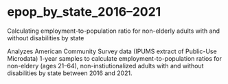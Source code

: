 # epop_by_state_2016–2021
Calculating employment-to-population ratio for non-elderly adults with and without disabilities by state

Analyzes American Community Survey data (IPUMS extract of Public-Use Microdata) 1-year samples to calculate employment-to-population ratios for 
non-eldery (ages 21–64), non-instiutionalized adults with and without disabilities by state between 2016 and 2021.
